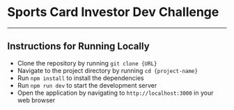 # **Sports Card Investor Dev Challenge**

---

## **Instructions for Running Locally**

- Clone the repository by running `git clone {URL}`
- Navigate to the project directory by running `cd {project-name}`
- Run `npm install` to install the dependencies
- Run `npm run dev` to start the development server
- Open the application by navigating to `http://localhost:3000` in your web browser
